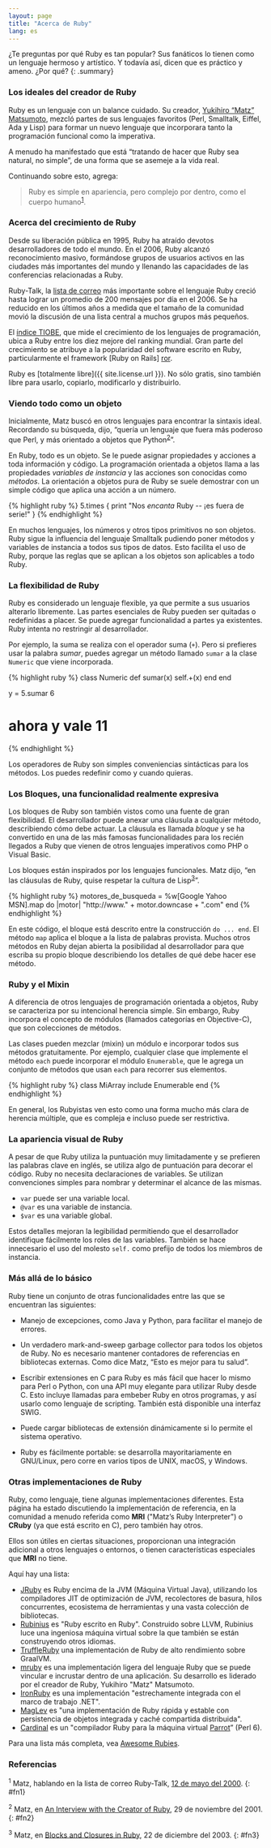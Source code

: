 ```yaml
---
layout: page
title: "Acerca de Ruby"
lang: es
---
```


¿Te preguntas por qué Ruby es tan popular? Sus fanáticos lo tienen como
un lenguaje hermoso y artístico. Y todavía así, dicen que es práctico y
ameno. ¿Por qué?
{: .summary}

### Los ideales del creador de Ruby

Ruby es un lenguaje con un balance cuidado. Su creador, [Yukihiro “Matz”
Matsumoto][matz], mezcló partes de sus lenguajes favoritos (Perl,
Smalltalk, Eiffel, Ada y Lisp) para formar un nuevo lenguaje que
incorporara tanto la programación funcional como la imperativa.

A menudo ha manifestado que está “tratando de hacer que Ruby sea
natural, no simple”, de una forma que se asemeje a la vida real.

Continuando sobre esto, agrega:

> Ruby es simple en apariencia, pero complejo por dentro, como el cuerpo
> humano<sup>[1](#fn1)</sup>.

### Acerca del crecimiento de Ruby

Desde su liberación pública en 1995, Ruby ha atraído devotos
desarrolladores de todo el mundo. En el 2006, Ruby alcanzó
reconocimiento masivo, formándose grupos de usuarios activos en las
ciudades más importantes del mundo y llenando las capacidades de las
conferencias relacionadas a Ruby.

Ruby-Talk, la [lista de correo](/es/community/mailing-lists/) más
importante sobre el lenguaje Ruby creció hasta lograr un promedio de
200 mensajes por día en el 2006. Se ha reducido en los últimos años a medida que el tamaño de la comunidad movió la discusión de una lista central a muchos grupos más pequeños.

El [índice TIOBE][tiobe], que mide el crecimiento de los lenguajes de
programación, ubica a Ruby entre los diez mejore del ranking mundial.
Gran parte del crecimiento se atribuye a la
popularidad del software escrito en Ruby, particularmente el
framework [Ruby on Rails] [ror].

Ruby es [totalmente libre]({{ site.license.url }}). No sólo gratis, sino también
libre para usarlo, copiarlo, modificarlo y distribuirlo.

### Viendo todo como un objeto

Inicialmente, Matz buscó en otros lenguajes para encontrar la sintaxis
ideal. Recordando su búsqueda, dijo, “quería un lenguaje que fuera más
poderoso que Perl, y más orientado a objetos que
Python<sup>[2](#fn2)</sup>”.

En Ruby, todo es un objeto. Se le puede asignar propiedades y acciones a
toda información y código. La programación orientada a objetos llama a
las propiedades *variables de instancia* y las acciones son conocidas
como *métodos*. La orientación a objetos pura de Ruby se suele demostrar
con un simple código que aplica una acción a un número.

{% highlight ruby %}
5.times { print "Nos *encanta* Ruby -- ¡es fuera de serie!" }
{% endhighlight %}

En muchos lenguajes, los números y otros tipos primitivos no son
objetos. Ruby sigue la influencia del lenguaje Smalltalk pudiendo poner
métodos y variables de instancia a todos sus tipos de datos. Esto
facilita el uso de Ruby, porque las reglas que se aplican a los objetos
son aplicables a todo Ruby.

### La flexibilidad de Ruby

Ruby es considerado un lenguaje flexible, ya que permite a sus usuarios
alterarlo libremente. Las partes esenciales de Ruby pueden ser quitadas
o redefinidas a placer. Se puede agregar funcionalidad a partes ya
existentes. Ruby intenta no restringir al desarrollador.

Por ejemplo, la suma se realiza con el operador suma (`+`). Pero si
prefieres usar la palabra *sumar*, puedes agregar un método llamado
`sumar` a la clase `Numeric` que viene incorporada.

{% highlight ruby %}
class Numeric
  def sumar(x)
    self.+(x)
  end
end

y = 5.sumar 6
# ahora y vale 11
{% endhighlight %}

Los operadores de Ruby son simples conveniencias sintácticas para los
métodos. Los puedes redefinir como y cuando quieras.

### Los Bloques, una funcionalidad realmente expresiva

Los bloques de Ruby son también vistos como una fuente de gran
flexibilidad. El desarrollador puede anexar una cláusula a cualquier
método, describiendo cómo debe actuar. La cláusula es llamada *bloque* y
se ha convertido en una de las más famosas funcionalidades para los
recién llegados a Ruby que vienen de otros lenguajes imperativos como
PHP o Visual Basic.

Los bloques están inspirados por los lenguajes funcionales. Matz dijo,
“en las cláusulas de Ruby, quise respetar la cultura de
Lisp<sup>[3](#fn3)</sup>”.

{% highlight ruby %}
motores_de_busqueda =
  %w[Google Yahoo MSN].map do |motor|
    "http://www." + motor.downcase + ".com"
  end
{% endhighlight %}

En este código, el bloque está descrito entre la construcción `do ...
end`. El método `map` aplica el bloque a la lista de palabras provista.
Muchos otros métodos en Ruby dejan abierta la posibilidad al
desarrollador para que escriba su propio bloque describiendo los
detalles de qué debe hacer ese método.

### Ruby y el Mixin

A diferencia de otros lenguajes de programación orientada a objetos,
Ruby se caracteriza por su intencional herencia simple. Sin embargo,
Ruby incorpora el concepto de módulos (llamados categorías en
Objective-C), que son colecciones de métodos.

Las clases pueden mezclar (mixin) un módulo e incorporar todos sus
métodos gratuitamente. Por ejemplo, cualquier clase que implemente el
método `each` puede incorporar el módulo `Enumerable`, que le agrega un
conjunto de métodos que usan `each` para recorrer sus elementos.

{% highlight ruby %}
class MiArray
  include Enumerable
end
{% endhighlight %}

En general, los Rubyistas ven esto como una forma mucho más clara de
herencia múltiple, que es compleja e incluso puede ser restrictiva.

### La apariencia visual de Ruby

A pesar de que Ruby utiliza la puntuación muy limitadamente y se
prefieren las palabras clave en inglés, se utiliza algo de puntuación
para decorar el código. Ruby no necesita declaraciones de variables. Se
utilizan convenciones simples para nombrar y determinar el alcance de
las mismas.

* `var` puede ser una variable local.
* `@var` es una variable de instancia.
* `$var` es una variable global.

Estos detalles mejoran la legibilidad permitiendo que el desarrollador
identifique fácilmente los roles de las variables. También se hace
innecesario el uso del molesto `self.` como prefijo de todos los
miembros de instancia.

### Más allá de lo básico

Ruby tiene un conjunto de otras funcionalidades entre las que se
encuentran las siguientes:

* Manejo de excepciones, como Java y Python, para facilitar el manejo de
  errores.

* Un verdadero mark-and-sweep garbage collector para todos los objetos
  de Ruby. No es necesario mantener contadores de referencias en
  bibliotecas externas. Como dice Matz, “Esto es mejor para tu salud”.

* Escribir extensiones en C para Ruby es más fácil que hacer lo mismo
  para Perl o Python, con una API muy elegante para utilizar Ruby desde
  C. Esto incluye llamadas para embeber Ruby en otros programas, y así
  usarlo como lenguaje de scripting. También está disponible una
  interfaz SWIG.

* Puede cargar bibliotecas de extensión dinámicamente si lo permite el
  sistema operativo.

* Ruby es fácilmente portable: se desarrolla mayoritariamente en
  GNU/Linux, pero corre en varios tipos de UNIX, macOS, y Windows.

### Otras implementaciones de Ruby

Ruby, como lenguaje, tiene algunas implementaciones diferentes. Esta página ha estado discutiendo la implementación de referencia, en la comunidad a menudo referida como **MRI** ("Matz’s Ruby Interpreter") o **CRuby** (ya que está escrito en C), pero también hay otros.

Ellos son útiles en ciertas situaciones, proporcionan una integración adicional a otros lenguajes o entornos, o tienen características especiales que **MRI** no tiene.

Aquí hay una lista:

* [JRuby][jruby] es Ruby encima de la JVM (Máquina Virtual Java), utilizando los compiladores JIT de optimización de JVM, recolectores de basura, hilos concurrentes, ecosistema de herramientas y una vasta colección de bibliotecas.
* [Rubinius][rubinius] es "Ruby escrito en Ruby". Construido sobre LLVM, Rubinius luce una ingeniosa máquina virtual sobre la que también se están construyendo otros idiomas.
* [TruffleRuby][truffleruby] una implementación de Ruby de alto rendimiento sobre GraalVM.
* [mruby][mruby] es una implementación ligera del lenguaje Ruby que se puede vincular e incrustar dentro de una aplicación.
Su desarrollo es liderado por el creador de Ruby, Yukihiro "Matz" Matsumoto.
* [IronRuby][ironruby] es una implementación "estrechamente integrada con el marco de trabajo .NET".
* [MagLev][maglev] es "una implementación de Ruby rápida y estable con persistencia de objetos integrada y caché compartida distribuida".
* [Cardinal][cardinal] es un "compilador Ruby para la máquina virtual [Parrot][parrot]”
  (Perl 6).

Para una lista más completa, vea [Awesome Rubies][awesome-rubies].

### Referencias

<sup>1</sup> Matz, hablando en la lista de correo Ruby-Talk, [12 de mayo
del 2000][blade].
{: #fn1}

<sup>2</sup> Matz, en [An Interview with the Creator of Ruby][linuxdevcenter], 29 de
noviembre del 2001.
{: #fn2}

<sup>3</sup> Matz, en [Blocks and Closures in Ruby][artima], 22 de diciembre
del 2003.
{: #fn3}



[matz]: http://www.rubyist.net/~matz/
[blade]: https://blade.ruby-lang.org/ruby-talk/2773
[ror]: http://rubyonrails.org/
[linuxdevcenter]: http://www.linuxdevcenter.com/pub/a/linux/2001/11/29/ruby.html
[artima]: http://www.artima.com/intv/closures2.html
[tiobe]: http://www.tiobe.com/index.php/content/paperinfo/tpci/index.html
[jruby]: http://jruby.org
[rubinius]: http://rubini.us
[truffleruby]: https://github.com/oracle/truffleruby
[mruby]: http://www.mruby.org/
[ironruby]: http://www.ironruby.net
[maglev]: http://maglev.github.io
[cardinal]: https://github.com/parrot/cardinal
[parrot]: http://parrot.org
[awesome-rubies]: https://github.com/planetruby/awesome-rubies
